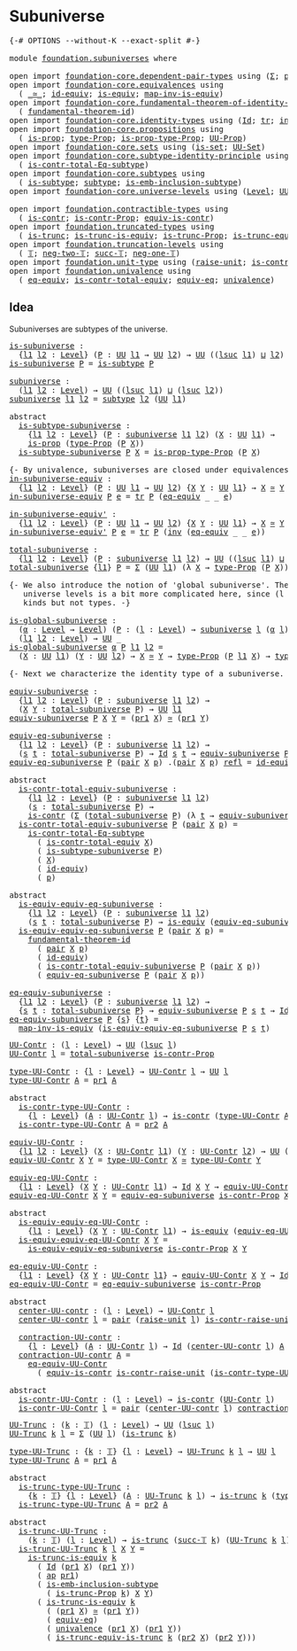 # Subuniverse

<pre class="Agda"><a id="24" class="Symbol">{-#</a> <a id="28" class="Keyword">OPTIONS</a> <a id="36" class="Pragma">--without-K</a> <a id="48" class="Pragma">--exact-split</a> <a id="62" class="Symbol">#-}</a>

<a id="67" class="Keyword">module</a> <a id="74" href="foundation.subuniverses.html" class="Module">foundation.subuniverses</a> <a id="98" class="Keyword">where</a>

<a id="105" class="Keyword">open</a> <a id="110" class="Keyword">import</a> <a id="117" href="foundation-core.dependent-pair-types.html" class="Module">foundation-core.dependent-pair-types</a> <a id="154" class="Keyword">using</a> <a id="160" class="Symbol">(</a><a id="161" href="foundation-core.dependent-pair-types.html#502" class="Record">Σ</a><a id="162" class="Symbol">;</a> <a id="164" href="foundation-core.dependent-pair-types.html#575" class="InductiveConstructor">pair</a><a id="168" class="Symbol">;</a> <a id="170" href="foundation-core.dependent-pair-types.html#592" class="Field">pr1</a><a id="173" class="Symbol">;</a> <a id="175" href="foundation-core.dependent-pair-types.html#604" class="Field">pr2</a><a id="178" class="Symbol">)</a>
<a id="180" class="Keyword">open</a> <a id="185" class="Keyword">import</a> <a id="192" href="foundation-core.equivalences.html" class="Module">foundation-core.equivalences</a> <a id="221" class="Keyword">using</a>
  <a id="229" class="Symbol">(</a> <a id="231" href="foundation-core.equivalences.html#1607" class="Function Operator">_≃_</a><a id="234" class="Symbol">;</a> <a id="236" href="foundation-core.equivalences.html#2480" class="Function">id-equiv</a><a id="244" class="Symbol">;</a> <a id="246" href="foundation-core.equivalences.html#1542" class="Function">is-equiv</a><a id="254" class="Symbol">;</a> <a id="256" href="foundation-core.equivalences.html#4173" class="Function">map-inv-is-equiv</a><a id="272" class="Symbol">)</a>
<a id="274" class="Keyword">open</a> <a id="279" class="Keyword">import</a> <a id="286" href="foundation-core.fundamental-theorem-of-identity-types.html" class="Module">foundation-core.fundamental-theorem-of-identity-types</a> <a id="340" class="Keyword">using</a>
  <a id="348" class="Symbol">(</a> <a id="350" href="foundation-core.fundamental-theorem-of-identity-types.html#1888" class="Function">fundamental-theorem-id</a><a id="372" class="Symbol">)</a>
<a id="374" class="Keyword">open</a> <a id="379" class="Keyword">import</a> <a id="386" href="foundation-core.identity-types.html" class="Module">foundation-core.identity-types</a> <a id="417" class="Keyword">using</a> <a id="423" class="Symbol">(</a><a id="424" href="foundation-core.identity-types.html#641" class="Datatype">Id</a><a id="426" class="Symbol">;</a> <a id="428" href="foundation-core.identity-types.html#4583" class="Function">tr</a><a id="430" class="Symbol">;</a> <a id="432" href="foundation-core.identity-types.html#1552" class="Function">inv</a><a id="435" class="Symbol">;</a> <a id="437" href="foundation-core.identity-types.html#694" class="InductiveConstructor">refl</a><a id="441" class="Symbol">;</a> <a id="443" href="foundation-core.identity-types.html#2853" class="Function">ap</a><a id="445" class="Symbol">)</a>
<a id="447" class="Keyword">open</a> <a id="452" class="Keyword">import</a> <a id="459" href="foundation-core.propositions.html" class="Module">foundation-core.propositions</a> <a id="488" class="Keyword">using</a>
  <a id="496" class="Symbol">(</a> <a id="498" href="foundation-core.propositions.html#1246" class="Function">is-prop</a><a id="505" class="Symbol">;</a> <a id="507" href="foundation-core.propositions.html#1424" class="Function">type-Prop</a><a id="516" class="Symbol">;</a> <a id="518" href="foundation-core.propositions.html#1491" class="Function">is-prop-type-Prop</a><a id="535" class="Symbol">;</a> <a id="537" href="foundation-core.propositions.html#1322" class="Function">UU-Prop</a><a id="544" class="Symbol">)</a>
<a id="546" class="Keyword">open</a> <a id="551" class="Keyword">import</a> <a id="558" href="foundation-core.sets.html" class="Module">foundation-core.sets</a> <a id="579" class="Keyword">using</a> <a id="585" class="Symbol">(</a><a id="586" href="foundation-core.sets.html#1099" class="Function">is-set</a><a id="592" class="Symbol">;</a> <a id="594" href="foundation-core.sets.html#1177" class="Function">UU-Set</a><a id="600" class="Symbol">)</a>
<a id="602" class="Keyword">open</a> <a id="607" class="Keyword">import</a> <a id="614" href="foundation-core.subtype-identity-principle.html" class="Module">foundation-core.subtype-identity-principle</a> <a id="657" class="Keyword">using</a>
  <a id="665" class="Symbol">(</a> <a id="667" href="foundation-core.subtype-identity-principle.html#1572" class="Function">is-contr-total-Eq-subtype</a><a id="692" class="Symbol">)</a>
<a id="694" class="Keyword">open</a> <a id="699" class="Keyword">import</a> <a id="706" href="foundation-core.subtypes.html" class="Module">foundation-core.subtypes</a> <a id="731" class="Keyword">using</a>
  <a id="739" class="Symbol">(</a> <a id="741" href="foundation-core.subtypes.html#1875" class="Function">is-subtype</a><a id="751" class="Symbol">;</a> <a id="753" href="foundation-core.subtypes.html#1998" class="Function">subtype</a><a id="760" class="Symbol">;</a> <a id="762" href="foundation-core.subtypes.html#3531" class="Function">is-emb-inclusion-subtype</a><a id="786" class="Symbol">)</a>
<a id="788" class="Keyword">open</a> <a id="793" class="Keyword">import</a> <a id="800" href="foundation-core.universe-levels.html" class="Module">foundation-core.universe-levels</a> <a id="832" class="Keyword">using</a> <a id="838" class="Symbol">(</a><a id="839" href="Agda.Primitive.html#597" class="Postulate">Level</a><a id="844" class="Symbol">;</a> <a id="846" href="foundation-core.universe-levels.html#222" class="Primitive">UU</a><a id="848" class="Symbol">;</a> <a id="850" href="Agda.Primitive.html#780" class="Primitive">lsuc</a><a id="854" class="Symbol">;</a> <a id="856" href="Agda.Primitive.html#810" class="Primitive Operator">_⊔_</a><a id="859" class="Symbol">)</a>

<a id="862" class="Keyword">open</a> <a id="867" class="Keyword">import</a> <a id="874" href="foundation.contractible-types.html" class="Module">foundation.contractible-types</a> <a id="904" class="Keyword">using</a>
  <a id="912" class="Symbol">(</a> <a id="914" href="foundation-core.contractible-types.html#925" class="Function">is-contr</a><a id="922" class="Symbol">;</a> <a id="924" href="foundation.contractible-types.html#2659" class="Function">is-contr-Prop</a><a id="937" class="Symbol">;</a> <a id="939" href="foundation-core.contractible-types.html#4237" class="Function">equiv-is-contr</a><a id="953" class="Symbol">)</a>
<a id="955" class="Keyword">open</a> <a id="960" class="Keyword">import</a> <a id="967" href="foundation.truncated-types.html" class="Module">foundation.truncated-types</a> <a id="994" class="Keyword">using</a>
  <a id="1002" class="Symbol">(</a> <a id="1004" href="foundation-core.truncated-types.html#1466" class="Function">is-trunc</a><a id="1012" class="Symbol">;</a> <a id="1014" href="foundation-core.truncated-types.html#3888" class="Function">is-trunc-is-equiv</a><a id="1031" class="Symbol">;</a> <a id="1033" href="foundation.truncated-types.html#4537" class="Function">is-trunc-Prop</a><a id="1046" class="Symbol">;</a> <a id="1048" href="foundation.truncated-types.html#4844" class="Function">is-trunc-equiv-is-trunc</a><a id="1071" class="Symbol">)</a>
<a id="1073" class="Keyword">open</a> <a id="1078" class="Keyword">import</a> <a id="1085" href="foundation.truncation-levels.html" class="Module">foundation.truncation-levels</a> <a id="1114" class="Keyword">using</a>
  <a id="1122" class="Symbol">(</a> <a id="1124" href="foundation-core.truncation-levels.html#382" class="Datatype">𝕋</a><a id="1125" class="Symbol">;</a> <a id="1127" href="foundation-core.truncation-levels.html#403" class="InductiveConstructor">neg-two-𝕋</a><a id="1136" class="Symbol">;</a> <a id="1138" href="foundation-core.truncation-levels.html#419" class="InductiveConstructor">succ-𝕋</a><a id="1144" class="Symbol">;</a> <a id="1146" href="foundation-core.truncation-levels.html#435" class="Function">neg-one-𝕋</a><a id="1155" class="Symbol">)</a>
<a id="1157" class="Keyword">open</a> <a id="1162" class="Keyword">import</a> <a id="1169" href="foundation.unit-type.html" class="Module">foundation.unit-type</a> <a id="1190" class="Keyword">using</a> <a id="1196" class="Symbol">(</a><a id="1197" href="foundation.unit-type.html#1237" class="Function">raise-unit</a><a id="1207" class="Symbol">;</a> <a id="1209" href="foundation.unit-type.html#2797" class="Function">is-contr-raise-unit</a><a id="1228" class="Symbol">)</a>
<a id="1230" class="Keyword">open</a> <a id="1235" class="Keyword">import</a> <a id="1242" href="foundation.univalence.html" class="Module">foundation.univalence</a> <a id="1264" class="Keyword">using</a>
  <a id="1272" class="Symbol">(</a> <a id="1274" href="foundation.univalence.html#1079" class="Function">eq-equiv</a><a id="1282" class="Symbol">;</a> <a id="1284" href="foundation.univalence.html#1331" class="Function">is-contr-total-equiv</a><a id="1304" class="Symbol">;</a> <a id="1306" href="foundation-core.univalence.html#832" class="Function">equiv-eq</a><a id="1314" class="Symbol">;</a> <a id="1316" href="foundation.univalence.html#996" class="Postulate">univalence</a><a id="1326" class="Symbol">)</a>
</pre>
## Idea

Subuniverses are subtypes of the universe.

<pre class="Agda"><a id="is-subuniverse"></a><a id="1394" href="foundation.subuniverses.html#1394" class="Function">is-subuniverse</a> <a id="1409" class="Symbol">:</a>
  <a id="1413" class="Symbol">{</a><a id="1414" href="foundation.subuniverses.html#1414" class="Bound">l1</a> <a id="1417" href="foundation.subuniverses.html#1417" class="Bound">l2</a> <a id="1420" class="Symbol">:</a> <a id="1422" href="Agda.Primitive.html#597" class="Postulate">Level</a><a id="1427" class="Symbol">}</a> <a id="1429" class="Symbol">(</a><a id="1430" href="foundation.subuniverses.html#1430" class="Bound">P</a> <a id="1432" class="Symbol">:</a> <a id="1434" href="foundation-core.universe-levels.html#222" class="Primitive">UU</a> <a id="1437" href="foundation.subuniverses.html#1414" class="Bound">l1</a> <a id="1440" class="Symbol">→</a> <a id="1442" href="foundation-core.universe-levels.html#222" class="Primitive">UU</a> <a id="1445" href="foundation.subuniverses.html#1417" class="Bound">l2</a><a id="1447" class="Symbol">)</a> <a id="1449" class="Symbol">→</a> <a id="1451" href="foundation-core.universe-levels.html#222" class="Primitive">UU</a> <a id="1454" class="Symbol">((</a><a id="1456" href="Agda.Primitive.html#780" class="Primitive">lsuc</a> <a id="1461" href="foundation.subuniverses.html#1414" class="Bound">l1</a><a id="1463" class="Symbol">)</a> <a id="1465" href="Agda.Primitive.html#810" class="Primitive Operator">⊔</a> <a id="1467" href="foundation.subuniverses.html#1417" class="Bound">l2</a><a id="1469" class="Symbol">)</a>
<a id="1471" href="foundation.subuniverses.html#1394" class="Function">is-subuniverse</a> <a id="1486" href="foundation.subuniverses.html#1486" class="Bound">P</a> <a id="1488" class="Symbol">=</a> <a id="1490" href="foundation-core.subtypes.html#1875" class="Function">is-subtype</a> <a id="1501" href="foundation.subuniverses.html#1486" class="Bound">P</a>

<a id="subuniverse"></a><a id="1504" href="foundation.subuniverses.html#1504" class="Function">subuniverse</a> <a id="1516" class="Symbol">:</a>
  <a id="1520" class="Symbol">(</a><a id="1521" href="foundation.subuniverses.html#1521" class="Bound">l1</a> <a id="1524" href="foundation.subuniverses.html#1524" class="Bound">l2</a> <a id="1527" class="Symbol">:</a> <a id="1529" href="Agda.Primitive.html#597" class="Postulate">Level</a><a id="1534" class="Symbol">)</a> <a id="1536" class="Symbol">→</a> <a id="1538" href="foundation-core.universe-levels.html#222" class="Primitive">UU</a> <a id="1541" class="Symbol">((</a><a id="1543" href="Agda.Primitive.html#780" class="Primitive">lsuc</a> <a id="1548" href="foundation.subuniverses.html#1521" class="Bound">l1</a><a id="1550" class="Symbol">)</a> <a id="1552" href="Agda.Primitive.html#810" class="Primitive Operator">⊔</a> <a id="1554" class="Symbol">(</a><a id="1555" href="Agda.Primitive.html#780" class="Primitive">lsuc</a> <a id="1560" href="foundation.subuniverses.html#1524" class="Bound">l2</a><a id="1562" class="Symbol">))</a>
<a id="1565" href="foundation.subuniverses.html#1504" class="Function">subuniverse</a> <a id="1577" href="foundation.subuniverses.html#1577" class="Bound">l1</a> <a id="1580" href="foundation.subuniverses.html#1580" class="Bound">l2</a> <a id="1583" class="Symbol">=</a> <a id="1585" href="foundation-core.subtypes.html#1998" class="Function">subtype</a> <a id="1593" href="foundation.subuniverses.html#1580" class="Bound">l2</a> <a id="1596" class="Symbol">(</a><a id="1597" href="foundation-core.universe-levels.html#222" class="Primitive">UU</a> <a id="1600" href="foundation.subuniverses.html#1577" class="Bound">l1</a><a id="1602" class="Symbol">)</a>

<a id="1605" class="Keyword">abstract</a>
  <a id="is-subtype-subuniverse"></a><a id="1616" href="foundation.subuniverses.html#1616" class="Function">is-subtype-subuniverse</a> <a id="1639" class="Symbol">:</a>
    <a id="1645" class="Symbol">{</a><a id="1646" href="foundation.subuniverses.html#1646" class="Bound">l1</a> <a id="1649" href="foundation.subuniverses.html#1649" class="Bound">l2</a> <a id="1652" class="Symbol">:</a> <a id="1654" href="Agda.Primitive.html#597" class="Postulate">Level</a><a id="1659" class="Symbol">}</a> <a id="1661" class="Symbol">(</a><a id="1662" href="foundation.subuniverses.html#1662" class="Bound">P</a> <a id="1664" class="Symbol">:</a> <a id="1666" href="foundation.subuniverses.html#1504" class="Function">subuniverse</a> <a id="1678" href="foundation.subuniverses.html#1646" class="Bound">l1</a> <a id="1681" href="foundation.subuniverses.html#1649" class="Bound">l2</a><a id="1683" class="Symbol">)</a> <a id="1685" class="Symbol">(</a><a id="1686" href="foundation.subuniverses.html#1686" class="Bound">X</a> <a id="1688" class="Symbol">:</a> <a id="1690" href="foundation-core.universe-levels.html#222" class="Primitive">UU</a> <a id="1693" href="foundation.subuniverses.html#1646" class="Bound">l1</a><a id="1695" class="Symbol">)</a> <a id="1697" class="Symbol">→</a>
    <a id="1703" href="foundation-core.propositions.html#1246" class="Function">is-prop</a> <a id="1711" class="Symbol">(</a><a id="1712" href="foundation-core.propositions.html#1424" class="Function">type-Prop</a> <a id="1722" class="Symbol">(</a><a id="1723" href="foundation.subuniverses.html#1662" class="Bound">P</a> <a id="1725" href="foundation.subuniverses.html#1686" class="Bound">X</a><a id="1726" class="Symbol">))</a>
  <a id="1731" href="foundation.subuniverses.html#1616" class="Function">is-subtype-subuniverse</a> <a id="1754" href="foundation.subuniverses.html#1754" class="Bound">P</a> <a id="1756" href="foundation.subuniverses.html#1756" class="Bound">X</a> <a id="1758" class="Symbol">=</a> <a id="1760" href="foundation-core.propositions.html#1491" class="Function">is-prop-type-Prop</a> <a id="1778" class="Symbol">(</a><a id="1779" href="foundation.subuniverses.html#1754" class="Bound">P</a> <a id="1781" href="foundation.subuniverses.html#1756" class="Bound">X</a><a id="1782" class="Symbol">)</a>

<a id="1785" class="Comment">{- By univalence, subuniverses are closed under equivalences. -}</a>
<a id="in-subuniverse-equiv"></a><a id="1850" href="foundation.subuniverses.html#1850" class="Function">in-subuniverse-equiv</a> <a id="1871" class="Symbol">:</a>
  <a id="1875" class="Symbol">{</a><a id="1876" href="foundation.subuniverses.html#1876" class="Bound">l1</a> <a id="1879" href="foundation.subuniverses.html#1879" class="Bound">l2</a> <a id="1882" class="Symbol">:</a> <a id="1884" href="Agda.Primitive.html#597" class="Postulate">Level</a><a id="1889" class="Symbol">}</a> <a id="1891" class="Symbol">(</a><a id="1892" href="foundation.subuniverses.html#1892" class="Bound">P</a> <a id="1894" class="Symbol">:</a> <a id="1896" href="foundation-core.universe-levels.html#222" class="Primitive">UU</a> <a id="1899" href="foundation.subuniverses.html#1876" class="Bound">l1</a> <a id="1902" class="Symbol">→</a> <a id="1904" href="foundation-core.universe-levels.html#222" class="Primitive">UU</a> <a id="1907" href="foundation.subuniverses.html#1879" class="Bound">l2</a><a id="1909" class="Symbol">)</a> <a id="1911" class="Symbol">{</a><a id="1912" href="foundation.subuniverses.html#1912" class="Bound">X</a> <a id="1914" href="foundation.subuniverses.html#1914" class="Bound">Y</a> <a id="1916" class="Symbol">:</a> <a id="1918" href="foundation-core.universe-levels.html#222" class="Primitive">UU</a> <a id="1921" href="foundation.subuniverses.html#1876" class="Bound">l1</a><a id="1923" class="Symbol">}</a> <a id="1925" class="Symbol">→</a> <a id="1927" href="foundation.subuniverses.html#1912" class="Bound">X</a> <a id="1929" href="foundation-core.equivalences.html#1607" class="Function Operator">≃</a> <a id="1931" href="foundation.subuniverses.html#1914" class="Bound">Y</a> <a id="1933" class="Symbol">→</a> <a id="1935" href="foundation.subuniverses.html#1892" class="Bound">P</a> <a id="1937" href="foundation.subuniverses.html#1912" class="Bound">X</a> <a id="1939" class="Symbol">→</a> <a id="1941" href="foundation.subuniverses.html#1892" class="Bound">P</a> <a id="1943" href="foundation.subuniverses.html#1914" class="Bound">Y</a>
<a id="1945" href="foundation.subuniverses.html#1850" class="Function">in-subuniverse-equiv</a> <a id="1966" href="foundation.subuniverses.html#1966" class="Bound">P</a> <a id="1968" href="foundation.subuniverses.html#1968" class="Bound">e</a> <a id="1970" class="Symbol">=</a> <a id="1972" href="foundation-core.identity-types.html#4583" class="Function">tr</a> <a id="1975" href="foundation.subuniverses.html#1966" class="Bound">P</a> <a id="1977" class="Symbol">(</a><a id="1978" href="foundation.univalence.html#1079" class="Function">eq-equiv</a> <a id="1987" class="Symbol">_</a> <a id="1989" class="Symbol">_</a> <a id="1991" href="foundation.subuniverses.html#1968" class="Bound">e</a><a id="1992" class="Symbol">)</a>

<a id="in-subuniverse-equiv&#39;"></a><a id="1995" href="foundation.subuniverses.html#1995" class="Function">in-subuniverse-equiv&#39;</a> <a id="2017" class="Symbol">:</a>
  <a id="2021" class="Symbol">{</a><a id="2022" href="foundation.subuniverses.html#2022" class="Bound">l1</a> <a id="2025" href="foundation.subuniverses.html#2025" class="Bound">l2</a> <a id="2028" class="Symbol">:</a> <a id="2030" href="Agda.Primitive.html#597" class="Postulate">Level</a><a id="2035" class="Symbol">}</a> <a id="2037" class="Symbol">(</a><a id="2038" href="foundation.subuniverses.html#2038" class="Bound">P</a> <a id="2040" class="Symbol">:</a> <a id="2042" href="foundation-core.universe-levels.html#222" class="Primitive">UU</a> <a id="2045" href="foundation.subuniverses.html#2022" class="Bound">l1</a> <a id="2048" class="Symbol">→</a> <a id="2050" href="foundation-core.universe-levels.html#222" class="Primitive">UU</a> <a id="2053" href="foundation.subuniverses.html#2025" class="Bound">l2</a><a id="2055" class="Symbol">)</a> <a id="2057" class="Symbol">{</a><a id="2058" href="foundation.subuniverses.html#2058" class="Bound">X</a> <a id="2060" href="foundation.subuniverses.html#2060" class="Bound">Y</a> <a id="2062" class="Symbol">:</a> <a id="2064" href="foundation-core.universe-levels.html#222" class="Primitive">UU</a> <a id="2067" href="foundation.subuniverses.html#2022" class="Bound">l1</a><a id="2069" class="Symbol">}</a> <a id="2071" class="Symbol">→</a> <a id="2073" href="foundation.subuniverses.html#2058" class="Bound">X</a> <a id="2075" href="foundation-core.equivalences.html#1607" class="Function Operator">≃</a> <a id="2077" href="foundation.subuniverses.html#2060" class="Bound">Y</a> <a id="2079" class="Symbol">→</a> <a id="2081" href="foundation.subuniverses.html#2038" class="Bound">P</a> <a id="2083" href="foundation.subuniverses.html#2060" class="Bound">Y</a> <a id="2085" class="Symbol">→</a> <a id="2087" href="foundation.subuniverses.html#2038" class="Bound">P</a> <a id="2089" href="foundation.subuniverses.html#2058" class="Bound">X</a>
<a id="2091" href="foundation.subuniverses.html#1995" class="Function">in-subuniverse-equiv&#39;</a> <a id="2113" href="foundation.subuniverses.html#2113" class="Bound">P</a> <a id="2115" href="foundation.subuniverses.html#2115" class="Bound">e</a> <a id="2117" class="Symbol">=</a> <a id="2119" href="foundation-core.identity-types.html#4583" class="Function">tr</a> <a id="2122" href="foundation.subuniverses.html#2113" class="Bound">P</a> <a id="2124" class="Symbol">(</a><a id="2125" href="foundation-core.identity-types.html#1552" class="Function">inv</a> <a id="2129" class="Symbol">(</a><a id="2130" href="foundation.univalence.html#1079" class="Function">eq-equiv</a> <a id="2139" class="Symbol">_</a> <a id="2141" class="Symbol">_</a> <a id="2143" href="foundation.subuniverses.html#2115" class="Bound">e</a><a id="2144" class="Symbol">))</a>

<a id="total-subuniverse"></a><a id="2148" href="foundation.subuniverses.html#2148" class="Function">total-subuniverse</a> <a id="2166" class="Symbol">:</a>
  <a id="2170" class="Symbol">{</a><a id="2171" href="foundation.subuniverses.html#2171" class="Bound">l1</a> <a id="2174" href="foundation.subuniverses.html#2174" class="Bound">l2</a> <a id="2177" class="Symbol">:</a> <a id="2179" href="Agda.Primitive.html#597" class="Postulate">Level</a><a id="2184" class="Symbol">}</a> <a id="2186" class="Symbol">(</a><a id="2187" href="foundation.subuniverses.html#2187" class="Bound">P</a> <a id="2189" class="Symbol">:</a> <a id="2191" href="foundation.subuniverses.html#1504" class="Function">subuniverse</a> <a id="2203" href="foundation.subuniverses.html#2171" class="Bound">l1</a> <a id="2206" href="foundation.subuniverses.html#2174" class="Bound">l2</a><a id="2208" class="Symbol">)</a> <a id="2210" class="Symbol">→</a> <a id="2212" href="foundation-core.universe-levels.html#222" class="Primitive">UU</a> <a id="2215" class="Symbol">((</a><a id="2217" href="Agda.Primitive.html#780" class="Primitive">lsuc</a> <a id="2222" href="foundation.subuniverses.html#2171" class="Bound">l1</a><a id="2224" class="Symbol">)</a> <a id="2226" href="Agda.Primitive.html#810" class="Primitive Operator">⊔</a> <a id="2228" href="foundation.subuniverses.html#2174" class="Bound">l2</a><a id="2230" class="Symbol">)</a>
<a id="2232" href="foundation.subuniverses.html#2148" class="Function">total-subuniverse</a> <a id="2250" class="Symbol">{</a><a id="2251" href="foundation.subuniverses.html#2251" class="Bound">l1</a><a id="2253" class="Symbol">}</a> <a id="2255" href="foundation.subuniverses.html#2255" class="Bound">P</a> <a id="2257" class="Symbol">=</a> <a id="2259" href="foundation-core.dependent-pair-types.html#502" class="Record">Σ</a> <a id="2261" class="Symbol">(</a><a id="2262" href="foundation-core.universe-levels.html#222" class="Primitive">UU</a> <a id="2265" href="foundation.subuniverses.html#2251" class="Bound">l1</a><a id="2267" class="Symbol">)</a> <a id="2269" class="Symbol">(λ</a> <a id="2272" href="foundation.subuniverses.html#2272" class="Bound">X</a> <a id="2274" class="Symbol">→</a> <a id="2276" href="foundation-core.propositions.html#1424" class="Function">type-Prop</a> <a id="2286" class="Symbol">(</a><a id="2287" href="foundation.subuniverses.html#2255" class="Bound">P</a> <a id="2289" href="foundation.subuniverses.html#2272" class="Bound">X</a><a id="2290" class="Symbol">))</a>

<a id="2294" class="Comment">{- We also introduce the notion of &#39;global subuniverse&#39;. The handling of 
   universe levels is a bit more complicated here, since (l : Level) → A l are 
   kinds but not types. -}</a>
   
<a id="is-global-subuniverse"></a><a id="2479" href="foundation.subuniverses.html#2479" class="Function">is-global-subuniverse</a> <a id="2501" class="Symbol">:</a>
  <a id="2505" class="Symbol">(</a><a id="2506" href="foundation.subuniverses.html#2506" class="Bound">α</a> <a id="2508" class="Symbol">:</a> <a id="2510" href="Agda.Primitive.html#597" class="Postulate">Level</a> <a id="2516" class="Symbol">→</a> <a id="2518" href="Agda.Primitive.html#597" class="Postulate">Level</a><a id="2523" class="Symbol">)</a> <a id="2525" class="Symbol">(</a><a id="2526" href="foundation.subuniverses.html#2526" class="Bound">P</a> <a id="2528" class="Symbol">:</a> <a id="2530" class="Symbol">(</a><a id="2531" href="foundation.subuniverses.html#2531" class="Bound">l</a> <a id="2533" class="Symbol">:</a> <a id="2535" href="Agda.Primitive.html#597" class="Postulate">Level</a><a id="2540" class="Symbol">)</a> <a id="2542" class="Symbol">→</a> <a id="2544" href="foundation.subuniverses.html#1504" class="Function">subuniverse</a> <a id="2556" href="foundation.subuniverses.html#2531" class="Bound">l</a> <a id="2558" class="Symbol">(</a><a id="2559" href="foundation.subuniverses.html#2506" class="Bound">α</a> <a id="2561" href="foundation.subuniverses.html#2531" class="Bound">l</a><a id="2562" class="Symbol">))</a> <a id="2565" class="Symbol">→</a>
  <a id="2569" class="Symbol">(</a><a id="2570" href="foundation.subuniverses.html#2570" class="Bound">l1</a> <a id="2573" href="foundation.subuniverses.html#2573" class="Bound">l2</a> <a id="2576" class="Symbol">:</a> <a id="2578" href="Agda.Primitive.html#597" class="Postulate">Level</a><a id="2583" class="Symbol">)</a> <a id="2585" class="Symbol">→</a> <a id="2587" href="foundation-core.universe-levels.html#222" class="Primitive">UU</a> <a id="2590" class="Symbol">_</a>
<a id="2592" href="foundation.subuniverses.html#2479" class="Function">is-global-subuniverse</a> <a id="2614" href="foundation.subuniverses.html#2614" class="Bound">α</a> <a id="2616" href="foundation.subuniverses.html#2616" class="Bound">P</a> <a id="2618" href="foundation.subuniverses.html#2618" class="Bound">l1</a> <a id="2621" href="foundation.subuniverses.html#2621" class="Bound">l2</a> <a id="2624" class="Symbol">=</a>
  <a id="2628" class="Symbol">(</a><a id="2629" href="foundation.subuniverses.html#2629" class="Bound">X</a> <a id="2631" class="Symbol">:</a> <a id="2633" href="foundation-core.universe-levels.html#222" class="Primitive">UU</a> <a id="2636" href="foundation.subuniverses.html#2618" class="Bound">l1</a><a id="2638" class="Symbol">)</a> <a id="2640" class="Symbol">(</a><a id="2641" href="foundation.subuniverses.html#2641" class="Bound">Y</a> <a id="2643" class="Symbol">:</a> <a id="2645" href="foundation-core.universe-levels.html#222" class="Primitive">UU</a> <a id="2648" href="foundation.subuniverses.html#2621" class="Bound">l2</a><a id="2650" class="Symbol">)</a> <a id="2652" class="Symbol">→</a> <a id="2654" href="foundation.subuniverses.html#2629" class="Bound">X</a> <a id="2656" href="foundation-core.equivalences.html#1607" class="Function Operator">≃</a> <a id="2658" href="foundation.subuniverses.html#2641" class="Bound">Y</a> <a id="2660" class="Symbol">→</a> <a id="2662" href="foundation-core.propositions.html#1424" class="Function">type-Prop</a> <a id="2672" class="Symbol">(</a><a id="2673" href="foundation.subuniverses.html#2616" class="Bound">P</a> <a id="2675" href="foundation.subuniverses.html#2618" class="Bound">l1</a> <a id="2678" href="foundation.subuniverses.html#2629" class="Bound">X</a><a id="2679" class="Symbol">)</a> <a id="2681" class="Symbol">→</a> <a id="2683" href="foundation-core.propositions.html#1424" class="Function">type-Prop</a> <a id="2693" class="Symbol">(</a><a id="2694" href="foundation.subuniverses.html#2616" class="Bound">P</a> <a id="2696" href="foundation.subuniverses.html#2621" class="Bound">l2</a> <a id="2699" href="foundation.subuniverses.html#2641" class="Bound">Y</a><a id="2700" class="Symbol">)</a>

<a id="2703" class="Comment">{- Next we characterize the identity type of a subuniverse. -}</a>

<a id="equiv-subuniverse"></a><a id="2767" href="foundation.subuniverses.html#2767" class="Function">equiv-subuniverse</a> <a id="2785" class="Symbol">:</a>
  <a id="2789" class="Symbol">{</a><a id="2790" href="foundation.subuniverses.html#2790" class="Bound">l1</a> <a id="2793" href="foundation.subuniverses.html#2793" class="Bound">l2</a> <a id="2796" class="Symbol">:</a> <a id="2798" href="Agda.Primitive.html#597" class="Postulate">Level</a><a id="2803" class="Symbol">}</a> <a id="2805" class="Symbol">(</a><a id="2806" href="foundation.subuniverses.html#2806" class="Bound">P</a> <a id="2808" class="Symbol">:</a> <a id="2810" href="foundation.subuniverses.html#1504" class="Function">subuniverse</a> <a id="2822" href="foundation.subuniverses.html#2790" class="Bound">l1</a> <a id="2825" href="foundation.subuniverses.html#2793" class="Bound">l2</a><a id="2827" class="Symbol">)</a> <a id="2829" class="Symbol">→</a>
  <a id="2833" class="Symbol">(</a><a id="2834" href="foundation.subuniverses.html#2834" class="Bound">X</a> <a id="2836" href="foundation.subuniverses.html#2836" class="Bound">Y</a> <a id="2838" class="Symbol">:</a> <a id="2840" href="foundation.subuniverses.html#2148" class="Function">total-subuniverse</a> <a id="2858" href="foundation.subuniverses.html#2806" class="Bound">P</a><a id="2859" class="Symbol">)</a> <a id="2861" class="Symbol">→</a> <a id="2863" href="foundation-core.universe-levels.html#222" class="Primitive">UU</a> <a id="2866" href="foundation.subuniverses.html#2790" class="Bound">l1</a>
<a id="2869" href="foundation.subuniverses.html#2767" class="Function">equiv-subuniverse</a> <a id="2887" href="foundation.subuniverses.html#2887" class="Bound">P</a> <a id="2889" href="foundation.subuniverses.html#2889" class="Bound">X</a> <a id="2891" href="foundation.subuniverses.html#2891" class="Bound">Y</a> <a id="2893" class="Symbol">=</a> <a id="2895" class="Symbol">(</a><a id="2896" href="foundation-core.dependent-pair-types.html#592" class="Field">pr1</a> <a id="2900" href="foundation.subuniverses.html#2889" class="Bound">X</a><a id="2901" class="Symbol">)</a> <a id="2903" href="foundation-core.equivalences.html#1607" class="Function Operator">≃</a> <a id="2905" class="Symbol">(</a><a id="2906" href="foundation-core.dependent-pair-types.html#592" class="Field">pr1</a> <a id="2910" href="foundation.subuniverses.html#2891" class="Bound">Y</a><a id="2911" class="Symbol">)</a>

<a id="equiv-eq-subuniverse"></a><a id="2914" href="foundation.subuniverses.html#2914" class="Function">equiv-eq-subuniverse</a> <a id="2935" class="Symbol">:</a>
  <a id="2939" class="Symbol">{</a><a id="2940" href="foundation.subuniverses.html#2940" class="Bound">l1</a> <a id="2943" href="foundation.subuniverses.html#2943" class="Bound">l2</a> <a id="2946" class="Symbol">:</a> <a id="2948" href="Agda.Primitive.html#597" class="Postulate">Level</a><a id="2953" class="Symbol">}</a> <a id="2955" class="Symbol">(</a><a id="2956" href="foundation.subuniverses.html#2956" class="Bound">P</a> <a id="2958" class="Symbol">:</a> <a id="2960" href="foundation.subuniverses.html#1504" class="Function">subuniverse</a> <a id="2972" href="foundation.subuniverses.html#2940" class="Bound">l1</a> <a id="2975" href="foundation.subuniverses.html#2943" class="Bound">l2</a><a id="2977" class="Symbol">)</a> <a id="2979" class="Symbol">→</a>
  <a id="2983" class="Symbol">(</a><a id="2984" href="foundation.subuniverses.html#2984" class="Bound">s</a> <a id="2986" href="foundation.subuniverses.html#2986" class="Bound">t</a> <a id="2988" class="Symbol">:</a> <a id="2990" href="foundation.subuniverses.html#2148" class="Function">total-subuniverse</a> <a id="3008" href="foundation.subuniverses.html#2956" class="Bound">P</a><a id="3009" class="Symbol">)</a> <a id="3011" class="Symbol">→</a> <a id="3013" href="foundation-core.identity-types.html#641" class="Datatype">Id</a> <a id="3016" href="foundation.subuniverses.html#2984" class="Bound">s</a> <a id="3018" href="foundation.subuniverses.html#2986" class="Bound">t</a> <a id="3020" class="Symbol">→</a> <a id="3022" href="foundation.subuniverses.html#2767" class="Function">equiv-subuniverse</a> <a id="3040" href="foundation.subuniverses.html#2956" class="Bound">P</a> <a id="3042" href="foundation.subuniverses.html#2984" class="Bound">s</a> <a id="3044" href="foundation.subuniverses.html#2986" class="Bound">t</a>
<a id="3046" href="foundation.subuniverses.html#2914" class="Function">equiv-eq-subuniverse</a> <a id="3067" href="foundation.subuniverses.html#3067" class="Bound">P</a> <a id="3069" class="Symbol">(</a><a id="3070" href="foundation-core.dependent-pair-types.html#575" class="InductiveConstructor">pair</a> <a id="3075" href="foundation.subuniverses.html#3075" class="Bound">X</a> <a id="3077" href="foundation.subuniverses.html#3077" class="Bound">p</a><a id="3078" class="Symbol">)</a> <a id="3080" class="DottedPattern Symbol">.(</a><a id="3082" href="foundation-core.dependent-pair-types.html#575" class="DottedPattern InductiveConstructor">pair</a> <a id="3087" href="foundation.subuniverses.html#3075" class="DottedPattern Bound">X</a> <a id="3089" href="foundation.subuniverses.html#3077" class="DottedPattern Bound">p</a><a id="3090" class="DottedPattern Symbol">)</a> <a id="3092" href="foundation-core.identity-types.html#694" class="InductiveConstructor">refl</a> <a id="3097" class="Symbol">=</a> <a id="3099" href="foundation-core.equivalences.html#2480" class="Function">id-equiv</a>

<a id="3109" class="Keyword">abstract</a>
  <a id="is-contr-total-equiv-subuniverse"></a><a id="3120" href="foundation.subuniverses.html#3120" class="Function">is-contr-total-equiv-subuniverse</a> <a id="3153" class="Symbol">:</a>
    <a id="3159" class="Symbol">{</a><a id="3160" href="foundation.subuniverses.html#3160" class="Bound">l1</a> <a id="3163" href="foundation.subuniverses.html#3163" class="Bound">l2</a> <a id="3166" class="Symbol">:</a> <a id="3168" href="Agda.Primitive.html#597" class="Postulate">Level</a><a id="3173" class="Symbol">}</a> <a id="3175" class="Symbol">(</a><a id="3176" href="foundation.subuniverses.html#3176" class="Bound">P</a> <a id="3178" class="Symbol">:</a> <a id="3180" href="foundation.subuniverses.html#1504" class="Function">subuniverse</a> <a id="3192" href="foundation.subuniverses.html#3160" class="Bound">l1</a> <a id="3195" href="foundation.subuniverses.html#3163" class="Bound">l2</a><a id="3197" class="Symbol">)</a>
    <a id="3203" class="Symbol">(</a><a id="3204" href="foundation.subuniverses.html#3204" class="Bound">s</a> <a id="3206" class="Symbol">:</a> <a id="3208" href="foundation.subuniverses.html#2148" class="Function">total-subuniverse</a> <a id="3226" href="foundation.subuniverses.html#3176" class="Bound">P</a><a id="3227" class="Symbol">)</a> <a id="3229" class="Symbol">→</a>
    <a id="3235" href="foundation-core.contractible-types.html#925" class="Function">is-contr</a> <a id="3244" class="Symbol">(</a><a id="3245" href="foundation-core.dependent-pair-types.html#502" class="Record">Σ</a> <a id="3247" class="Symbol">(</a><a id="3248" href="foundation.subuniverses.html#2148" class="Function">total-subuniverse</a> <a id="3266" href="foundation.subuniverses.html#3176" class="Bound">P</a><a id="3267" class="Symbol">)</a> <a id="3269" class="Symbol">(λ</a> <a id="3272" href="foundation.subuniverses.html#3272" class="Bound">t</a> <a id="3274" class="Symbol">→</a> <a id="3276" href="foundation.subuniverses.html#2767" class="Function">equiv-subuniverse</a> <a id="3294" href="foundation.subuniverses.html#3176" class="Bound">P</a> <a id="3296" href="foundation.subuniverses.html#3204" class="Bound">s</a> <a id="3298" href="foundation.subuniverses.html#3272" class="Bound">t</a><a id="3299" class="Symbol">))</a>
  <a id="3304" href="foundation.subuniverses.html#3120" class="Function">is-contr-total-equiv-subuniverse</a> <a id="3337" href="foundation.subuniverses.html#3337" class="Bound">P</a> <a id="3339" class="Symbol">(</a><a id="3340" href="foundation-core.dependent-pair-types.html#575" class="InductiveConstructor">pair</a> <a id="3345" href="foundation.subuniverses.html#3345" class="Bound">X</a> <a id="3347" href="foundation.subuniverses.html#3347" class="Bound">p</a><a id="3348" class="Symbol">)</a> <a id="3350" class="Symbol">=</a>
    <a id="3356" href="foundation-core.subtype-identity-principle.html#1572" class="Function">is-contr-total-Eq-subtype</a>
      <a id="3388" class="Symbol">(</a> <a id="3390" href="foundation.univalence.html#1331" class="Function">is-contr-total-equiv</a> <a id="3411" href="foundation.subuniverses.html#3345" class="Bound">X</a><a id="3412" class="Symbol">)</a>
      <a id="3420" class="Symbol">(</a> <a id="3422" href="foundation.subuniverses.html#1616" class="Function">is-subtype-subuniverse</a> <a id="3445" href="foundation.subuniverses.html#3337" class="Bound">P</a><a id="3446" class="Symbol">)</a>
      <a id="3454" class="Symbol">(</a> <a id="3456" href="foundation.subuniverses.html#3345" class="Bound">X</a><a id="3457" class="Symbol">)</a>
      <a id="3465" class="Symbol">(</a> <a id="3467" href="foundation-core.equivalences.html#2480" class="Function">id-equiv</a><a id="3475" class="Symbol">)</a>
      <a id="3483" class="Symbol">(</a> <a id="3485" href="foundation.subuniverses.html#3347" class="Bound">p</a><a id="3486" class="Symbol">)</a>

<a id="3489" class="Keyword">abstract</a>
  <a id="is-equiv-equiv-eq-subuniverse"></a><a id="3500" href="foundation.subuniverses.html#3500" class="Function">is-equiv-equiv-eq-subuniverse</a> <a id="3530" class="Symbol">:</a>
    <a id="3536" class="Symbol">{</a><a id="3537" href="foundation.subuniverses.html#3537" class="Bound">l1</a> <a id="3540" href="foundation.subuniverses.html#3540" class="Bound">l2</a> <a id="3543" class="Symbol">:</a> <a id="3545" href="Agda.Primitive.html#597" class="Postulate">Level</a><a id="3550" class="Symbol">}</a> <a id="3552" class="Symbol">(</a><a id="3553" href="foundation.subuniverses.html#3553" class="Bound">P</a> <a id="3555" class="Symbol">:</a> <a id="3557" href="foundation.subuniverses.html#1504" class="Function">subuniverse</a> <a id="3569" href="foundation.subuniverses.html#3537" class="Bound">l1</a> <a id="3572" href="foundation.subuniverses.html#3540" class="Bound">l2</a><a id="3574" class="Symbol">)</a>
    <a id="3580" class="Symbol">(</a><a id="3581" href="foundation.subuniverses.html#3581" class="Bound">s</a> <a id="3583" href="foundation.subuniverses.html#3583" class="Bound">t</a> <a id="3585" class="Symbol">:</a> <a id="3587" href="foundation.subuniverses.html#2148" class="Function">total-subuniverse</a> <a id="3605" href="foundation.subuniverses.html#3553" class="Bound">P</a><a id="3606" class="Symbol">)</a> <a id="3608" class="Symbol">→</a> <a id="3610" href="foundation-core.equivalences.html#1542" class="Function">is-equiv</a> <a id="3619" class="Symbol">(</a><a id="3620" href="foundation.subuniverses.html#2914" class="Function">equiv-eq-subuniverse</a> <a id="3641" href="foundation.subuniverses.html#3553" class="Bound">P</a> <a id="3643" href="foundation.subuniverses.html#3581" class="Bound">s</a> <a id="3645" href="foundation.subuniverses.html#3583" class="Bound">t</a><a id="3646" class="Symbol">)</a>
  <a id="3650" href="foundation.subuniverses.html#3500" class="Function">is-equiv-equiv-eq-subuniverse</a> <a id="3680" href="foundation.subuniverses.html#3680" class="Bound">P</a> <a id="3682" class="Symbol">(</a><a id="3683" href="foundation-core.dependent-pair-types.html#575" class="InductiveConstructor">pair</a> <a id="3688" href="foundation.subuniverses.html#3688" class="Bound">X</a> <a id="3690" href="foundation.subuniverses.html#3690" class="Bound">p</a><a id="3691" class="Symbol">)</a> <a id="3693" class="Symbol">=</a>
    <a id="3699" href="foundation-core.fundamental-theorem-of-identity-types.html#1888" class="Function">fundamental-theorem-id</a>
      <a id="3728" class="Symbol">(</a> <a id="3730" href="foundation-core.dependent-pair-types.html#575" class="InductiveConstructor">pair</a> <a id="3735" href="foundation.subuniverses.html#3688" class="Bound">X</a> <a id="3737" href="foundation.subuniverses.html#3690" class="Bound">p</a><a id="3738" class="Symbol">)</a>
      <a id="3746" class="Symbol">(</a> <a id="3748" href="foundation-core.equivalences.html#2480" class="Function">id-equiv</a><a id="3756" class="Symbol">)</a>
      <a id="3764" class="Symbol">(</a> <a id="3766" href="foundation.subuniverses.html#3120" class="Function">is-contr-total-equiv-subuniverse</a> <a id="3799" href="foundation.subuniverses.html#3680" class="Bound">P</a> <a id="3801" class="Symbol">(</a><a id="3802" href="foundation-core.dependent-pair-types.html#575" class="InductiveConstructor">pair</a> <a id="3807" href="foundation.subuniverses.html#3688" class="Bound">X</a> <a id="3809" href="foundation.subuniverses.html#3690" class="Bound">p</a><a id="3810" class="Symbol">))</a>
      <a id="3819" class="Symbol">(</a> <a id="3821" href="foundation.subuniverses.html#2914" class="Function">equiv-eq-subuniverse</a> <a id="3842" href="foundation.subuniverses.html#3680" class="Bound">P</a> <a id="3844" class="Symbol">(</a><a id="3845" href="foundation-core.dependent-pair-types.html#575" class="InductiveConstructor">pair</a> <a id="3850" href="foundation.subuniverses.html#3688" class="Bound">X</a> <a id="3852" href="foundation.subuniverses.html#3690" class="Bound">p</a><a id="3853" class="Symbol">))</a>

<a id="eq-equiv-subuniverse"></a><a id="3857" href="foundation.subuniverses.html#3857" class="Function">eq-equiv-subuniverse</a> <a id="3878" class="Symbol">:</a>
  <a id="3882" class="Symbol">{</a><a id="3883" href="foundation.subuniverses.html#3883" class="Bound">l1</a> <a id="3886" href="foundation.subuniverses.html#3886" class="Bound">l2</a> <a id="3889" class="Symbol">:</a> <a id="3891" href="Agda.Primitive.html#597" class="Postulate">Level</a><a id="3896" class="Symbol">}</a> <a id="3898" class="Symbol">(</a><a id="3899" href="foundation.subuniverses.html#3899" class="Bound">P</a> <a id="3901" class="Symbol">:</a> <a id="3903" href="foundation.subuniverses.html#1504" class="Function">subuniverse</a> <a id="3915" href="foundation.subuniverses.html#3883" class="Bound">l1</a> <a id="3918" href="foundation.subuniverses.html#3886" class="Bound">l2</a><a id="3920" class="Symbol">)</a> <a id="3922" class="Symbol">→</a>
  <a id="3926" class="Symbol">{</a><a id="3927" href="foundation.subuniverses.html#3927" class="Bound">s</a> <a id="3929" href="foundation.subuniverses.html#3929" class="Bound">t</a> <a id="3931" class="Symbol">:</a> <a id="3933" href="foundation.subuniverses.html#2148" class="Function">total-subuniverse</a> <a id="3951" href="foundation.subuniverses.html#3899" class="Bound">P</a><a id="3952" class="Symbol">}</a> <a id="3954" class="Symbol">→</a> <a id="3956" href="foundation.subuniverses.html#2767" class="Function">equiv-subuniverse</a> <a id="3974" href="foundation.subuniverses.html#3899" class="Bound">P</a> <a id="3976" href="foundation.subuniverses.html#3927" class="Bound">s</a> <a id="3978" href="foundation.subuniverses.html#3929" class="Bound">t</a> <a id="3980" class="Symbol">→</a> <a id="3982" href="foundation-core.identity-types.html#641" class="Datatype">Id</a> <a id="3985" href="foundation.subuniverses.html#3927" class="Bound">s</a> <a id="3987" href="foundation.subuniverses.html#3929" class="Bound">t</a>
<a id="3989" href="foundation.subuniverses.html#3857" class="Function">eq-equiv-subuniverse</a> <a id="4010" href="foundation.subuniverses.html#4010" class="Bound">P</a> <a id="4012" class="Symbol">{</a><a id="4013" href="foundation.subuniverses.html#4013" class="Bound">s</a><a id="4014" class="Symbol">}</a> <a id="4016" class="Symbol">{</a><a id="4017" href="foundation.subuniverses.html#4017" class="Bound">t</a><a id="4018" class="Symbol">}</a> <a id="4020" class="Symbol">=</a>
  <a id="4024" href="foundation-core.equivalences.html#4173" class="Function">map-inv-is-equiv</a> <a id="4041" class="Symbol">(</a><a id="4042" href="foundation.subuniverses.html#3500" class="Function">is-equiv-equiv-eq-subuniverse</a> <a id="4072" href="foundation.subuniverses.html#4010" class="Bound">P</a> <a id="4074" href="foundation.subuniverses.html#4013" class="Bound">s</a> <a id="4076" href="foundation.subuniverses.html#4017" class="Bound">t</a><a id="4077" class="Symbol">)</a>
</pre>
<pre class="Agda"><a id="UU-Contr"></a><a id="4092" href="foundation.subuniverses.html#4092" class="Function">UU-Contr</a> <a id="4101" class="Symbol">:</a> <a id="4103" class="Symbol">(</a><a id="4104" href="foundation.subuniverses.html#4104" class="Bound">l</a> <a id="4106" class="Symbol">:</a> <a id="4108" href="Agda.Primitive.html#597" class="Postulate">Level</a><a id="4113" class="Symbol">)</a> <a id="4115" class="Symbol">→</a> <a id="4117" href="foundation-core.universe-levels.html#222" class="Primitive">UU</a> <a id="4120" class="Symbol">(</a><a id="4121" href="Agda.Primitive.html#780" class="Primitive">lsuc</a> <a id="4126" href="foundation.subuniverses.html#4104" class="Bound">l</a><a id="4127" class="Symbol">)</a>
<a id="4129" href="foundation.subuniverses.html#4092" class="Function">UU-Contr</a> <a id="4138" href="foundation.subuniverses.html#4138" class="Bound">l</a> <a id="4140" class="Symbol">=</a> <a id="4142" href="foundation.subuniverses.html#2148" class="Function">total-subuniverse</a> <a id="4160" href="foundation.contractible-types.html#2659" class="Function">is-contr-Prop</a>

<a id="type-UU-Contr"></a><a id="4175" href="foundation.subuniverses.html#4175" class="Function">type-UU-Contr</a> <a id="4189" class="Symbol">:</a> <a id="4191" class="Symbol">{</a><a id="4192" href="foundation.subuniverses.html#4192" class="Bound">l</a> <a id="4194" class="Symbol">:</a> <a id="4196" href="Agda.Primitive.html#597" class="Postulate">Level</a><a id="4201" class="Symbol">}</a> <a id="4203" class="Symbol">→</a> <a id="4205" href="foundation.subuniverses.html#4092" class="Function">UU-Contr</a> <a id="4214" href="foundation.subuniverses.html#4192" class="Bound">l</a> <a id="4216" class="Symbol">→</a> <a id="4218" href="foundation-core.universe-levels.html#222" class="Primitive">UU</a> <a id="4221" href="foundation.subuniverses.html#4192" class="Bound">l</a>
<a id="4223" href="foundation.subuniverses.html#4175" class="Function">type-UU-Contr</a> <a id="4237" href="foundation.subuniverses.html#4237" class="Bound">A</a> <a id="4239" class="Symbol">=</a> <a id="4241" href="foundation-core.dependent-pair-types.html#592" class="Field">pr1</a> <a id="4245" href="foundation.subuniverses.html#4237" class="Bound">A</a>

<a id="4248" class="Keyword">abstract</a>
  <a id="is-contr-type-UU-Contr"></a><a id="4259" href="foundation.subuniverses.html#4259" class="Function">is-contr-type-UU-Contr</a> <a id="4282" class="Symbol">:</a>
    <a id="4288" class="Symbol">{</a><a id="4289" href="foundation.subuniverses.html#4289" class="Bound">l</a> <a id="4291" class="Symbol">:</a> <a id="4293" href="Agda.Primitive.html#597" class="Postulate">Level</a><a id="4298" class="Symbol">}</a> <a id="4300" class="Symbol">(</a><a id="4301" href="foundation.subuniverses.html#4301" class="Bound">A</a> <a id="4303" class="Symbol">:</a> <a id="4305" href="foundation.subuniverses.html#4092" class="Function">UU-Contr</a> <a id="4314" href="foundation.subuniverses.html#4289" class="Bound">l</a><a id="4315" class="Symbol">)</a> <a id="4317" class="Symbol">→</a> <a id="4319" href="foundation-core.contractible-types.html#925" class="Function">is-contr</a> <a id="4328" class="Symbol">(</a><a id="4329" href="foundation.subuniverses.html#4175" class="Function">type-UU-Contr</a> <a id="4343" href="foundation.subuniverses.html#4301" class="Bound">A</a><a id="4344" class="Symbol">)</a>
  <a id="4348" href="foundation.subuniverses.html#4259" class="Function">is-contr-type-UU-Contr</a> <a id="4371" href="foundation.subuniverses.html#4371" class="Bound">A</a> <a id="4373" class="Symbol">=</a> <a id="4375" href="foundation-core.dependent-pair-types.html#604" class="Field">pr2</a> <a id="4379" href="foundation.subuniverses.html#4371" class="Bound">A</a>

<a id="equiv-UU-Contr"></a><a id="4382" href="foundation.subuniverses.html#4382" class="Function">equiv-UU-Contr</a> <a id="4397" class="Symbol">:</a>
  <a id="4401" class="Symbol">{</a><a id="4402" href="foundation.subuniverses.html#4402" class="Bound">l1</a> <a id="4405" href="foundation.subuniverses.html#4405" class="Bound">l2</a> <a id="4408" class="Symbol">:</a> <a id="4410" href="Agda.Primitive.html#597" class="Postulate">Level</a><a id="4415" class="Symbol">}</a> <a id="4417" class="Symbol">(</a><a id="4418" href="foundation.subuniverses.html#4418" class="Bound">X</a> <a id="4420" class="Symbol">:</a> <a id="4422" href="foundation.subuniverses.html#4092" class="Function">UU-Contr</a> <a id="4431" href="foundation.subuniverses.html#4402" class="Bound">l1</a><a id="4433" class="Symbol">)</a> <a id="4435" class="Symbol">(</a><a id="4436" href="foundation.subuniverses.html#4436" class="Bound">Y</a> <a id="4438" class="Symbol">:</a> <a id="4440" href="foundation.subuniverses.html#4092" class="Function">UU-Contr</a> <a id="4449" href="foundation.subuniverses.html#4405" class="Bound">l2</a><a id="4451" class="Symbol">)</a> <a id="4453" class="Symbol">→</a> <a id="4455" href="foundation-core.universe-levels.html#222" class="Primitive">UU</a> <a id="4458" class="Symbol">(</a><a id="4459" href="foundation.subuniverses.html#4402" class="Bound">l1</a> <a id="4462" href="Agda.Primitive.html#810" class="Primitive Operator">⊔</a> <a id="4464" href="foundation.subuniverses.html#4405" class="Bound">l2</a><a id="4466" class="Symbol">)</a>
<a id="4468" href="foundation.subuniverses.html#4382" class="Function">equiv-UU-Contr</a> <a id="4483" href="foundation.subuniverses.html#4483" class="Bound">X</a> <a id="4485" href="foundation.subuniverses.html#4485" class="Bound">Y</a> <a id="4487" class="Symbol">=</a> <a id="4489" href="foundation.subuniverses.html#4175" class="Function">type-UU-Contr</a> <a id="4503" href="foundation.subuniverses.html#4483" class="Bound">X</a> <a id="4505" href="foundation-core.equivalences.html#1607" class="Function Operator">≃</a> <a id="4507" href="foundation.subuniverses.html#4175" class="Function">type-UU-Contr</a> <a id="4521" href="foundation.subuniverses.html#4485" class="Bound">Y</a>

<a id="equiv-eq-UU-Contr"></a><a id="4524" href="foundation.subuniverses.html#4524" class="Function">equiv-eq-UU-Contr</a> <a id="4542" class="Symbol">:</a>
  <a id="4546" class="Symbol">{</a><a id="4547" href="foundation.subuniverses.html#4547" class="Bound">l1</a> <a id="4550" class="Symbol">:</a> <a id="4552" href="Agda.Primitive.html#597" class="Postulate">Level</a><a id="4557" class="Symbol">}</a> <a id="4559" class="Symbol">(</a><a id="4560" href="foundation.subuniverses.html#4560" class="Bound">X</a> <a id="4562" href="foundation.subuniverses.html#4562" class="Bound">Y</a> <a id="4564" class="Symbol">:</a> <a id="4566" href="foundation.subuniverses.html#4092" class="Function">UU-Contr</a> <a id="4575" href="foundation.subuniverses.html#4547" class="Bound">l1</a><a id="4577" class="Symbol">)</a> <a id="4579" class="Symbol">→</a> <a id="4581" href="foundation-core.identity-types.html#641" class="Datatype">Id</a> <a id="4584" href="foundation.subuniverses.html#4560" class="Bound">X</a> <a id="4586" href="foundation.subuniverses.html#4562" class="Bound">Y</a> <a id="4588" class="Symbol">→</a> <a id="4590" href="foundation.subuniverses.html#4382" class="Function">equiv-UU-Contr</a> <a id="4605" href="foundation.subuniverses.html#4560" class="Bound">X</a> <a id="4607" href="foundation.subuniverses.html#4562" class="Bound">Y</a>
<a id="4609" href="foundation.subuniverses.html#4524" class="Function">equiv-eq-UU-Contr</a> <a id="4627" href="foundation.subuniverses.html#4627" class="Bound">X</a> <a id="4629" href="foundation.subuniverses.html#4629" class="Bound">Y</a> <a id="4631" class="Symbol">=</a> <a id="4633" href="foundation.subuniverses.html#2914" class="Function">equiv-eq-subuniverse</a> <a id="4654" href="foundation.contractible-types.html#2659" class="Function">is-contr-Prop</a> <a id="4668" href="foundation.subuniverses.html#4627" class="Bound">X</a> <a id="4670" href="foundation.subuniverses.html#4629" class="Bound">Y</a>

<a id="4673" class="Keyword">abstract</a>
  <a id="is-equiv-equiv-eq-UU-Contr"></a><a id="4684" href="foundation.subuniverses.html#4684" class="Function">is-equiv-equiv-eq-UU-Contr</a> <a id="4711" class="Symbol">:</a>
    <a id="4717" class="Symbol">{</a><a id="4718" href="foundation.subuniverses.html#4718" class="Bound">l1</a> <a id="4721" class="Symbol">:</a> <a id="4723" href="Agda.Primitive.html#597" class="Postulate">Level</a><a id="4728" class="Symbol">}</a> <a id="4730" class="Symbol">(</a><a id="4731" href="foundation.subuniverses.html#4731" class="Bound">X</a> <a id="4733" href="foundation.subuniverses.html#4733" class="Bound">Y</a> <a id="4735" class="Symbol">:</a> <a id="4737" href="foundation.subuniverses.html#4092" class="Function">UU-Contr</a> <a id="4746" href="foundation.subuniverses.html#4718" class="Bound">l1</a><a id="4748" class="Symbol">)</a> <a id="4750" class="Symbol">→</a> <a id="4752" href="foundation-core.equivalences.html#1542" class="Function">is-equiv</a> <a id="4761" class="Symbol">(</a><a id="4762" href="foundation.subuniverses.html#4524" class="Function">equiv-eq-UU-Contr</a> <a id="4780" href="foundation.subuniverses.html#4731" class="Bound">X</a> <a id="4782" href="foundation.subuniverses.html#4733" class="Bound">Y</a><a id="4783" class="Symbol">)</a>
  <a id="4787" href="foundation.subuniverses.html#4684" class="Function">is-equiv-equiv-eq-UU-Contr</a> <a id="4814" href="foundation.subuniverses.html#4814" class="Bound">X</a> <a id="4816" href="foundation.subuniverses.html#4816" class="Bound">Y</a> <a id="4818" class="Symbol">=</a>
    <a id="4824" href="foundation.subuniverses.html#3500" class="Function">is-equiv-equiv-eq-subuniverse</a> <a id="4854" href="foundation.contractible-types.html#2659" class="Function">is-contr-Prop</a> <a id="4868" href="foundation.subuniverses.html#4814" class="Bound">X</a> <a id="4870" href="foundation.subuniverses.html#4816" class="Bound">Y</a>

<a id="eq-equiv-UU-Contr"></a><a id="4873" href="foundation.subuniverses.html#4873" class="Function">eq-equiv-UU-Contr</a> <a id="4891" class="Symbol">:</a>
  <a id="4895" class="Symbol">{</a><a id="4896" href="foundation.subuniverses.html#4896" class="Bound">l1</a> <a id="4899" class="Symbol">:</a> <a id="4901" href="Agda.Primitive.html#597" class="Postulate">Level</a><a id="4906" class="Symbol">}</a> <a id="4908" class="Symbol">{</a><a id="4909" href="foundation.subuniverses.html#4909" class="Bound">X</a> <a id="4911" href="foundation.subuniverses.html#4911" class="Bound">Y</a> <a id="4913" class="Symbol">:</a> <a id="4915" href="foundation.subuniverses.html#4092" class="Function">UU-Contr</a> <a id="4924" href="foundation.subuniverses.html#4896" class="Bound">l1</a><a id="4926" class="Symbol">}</a> <a id="4928" class="Symbol">→</a> <a id="4930" href="foundation.subuniverses.html#4382" class="Function">equiv-UU-Contr</a> <a id="4945" href="foundation.subuniverses.html#4909" class="Bound">X</a> <a id="4947" href="foundation.subuniverses.html#4911" class="Bound">Y</a> <a id="4949" class="Symbol">→</a> <a id="4951" href="foundation-core.identity-types.html#641" class="Datatype">Id</a> <a id="4954" href="foundation.subuniverses.html#4909" class="Bound">X</a> <a id="4956" href="foundation.subuniverses.html#4911" class="Bound">Y</a>
<a id="4958" href="foundation.subuniverses.html#4873" class="Function">eq-equiv-UU-Contr</a> <a id="4976" class="Symbol">=</a> <a id="4978" href="foundation.subuniverses.html#3857" class="Function">eq-equiv-subuniverse</a> <a id="4999" href="foundation.contractible-types.html#2659" class="Function">is-contr-Prop</a>

<a id="5014" class="Keyword">abstract</a>
  <a id="center-UU-contr"></a><a id="5025" href="foundation.subuniverses.html#5025" class="Function">center-UU-contr</a> <a id="5041" class="Symbol">:</a> <a id="5043" class="Symbol">(</a><a id="5044" href="foundation.subuniverses.html#5044" class="Bound">l</a> <a id="5046" class="Symbol">:</a> <a id="5048" href="Agda.Primitive.html#597" class="Postulate">Level</a><a id="5053" class="Symbol">)</a> <a id="5055" class="Symbol">→</a> <a id="5057" href="foundation.subuniverses.html#4092" class="Function">UU-Contr</a> <a id="5066" href="foundation.subuniverses.html#5044" class="Bound">l</a>
  <a id="5070" href="foundation.subuniverses.html#5025" class="Function">center-UU-contr</a> <a id="5086" href="foundation.subuniverses.html#5086" class="Bound">l</a> <a id="5088" class="Symbol">=</a> <a id="5090" href="foundation-core.dependent-pair-types.html#575" class="InductiveConstructor">pair</a> <a id="5095" class="Symbol">(</a><a id="5096" href="foundation.unit-type.html#1237" class="Function">raise-unit</a> <a id="5107" href="foundation.subuniverses.html#5086" class="Bound">l</a><a id="5108" class="Symbol">)</a> <a id="5110" href="foundation.unit-type.html#2797" class="Function">is-contr-raise-unit</a>
  
  <a id="contraction-UU-contr"></a><a id="5135" href="foundation.subuniverses.html#5135" class="Function">contraction-UU-contr</a> <a id="5156" class="Symbol">:</a>
    <a id="5162" class="Symbol">{</a><a id="5163" href="foundation.subuniverses.html#5163" class="Bound">l</a> <a id="5165" class="Symbol">:</a> <a id="5167" href="Agda.Primitive.html#597" class="Postulate">Level</a><a id="5172" class="Symbol">}</a> <a id="5174" class="Symbol">(</a><a id="5175" href="foundation.subuniverses.html#5175" class="Bound">A</a> <a id="5177" class="Symbol">:</a> <a id="5179" href="foundation.subuniverses.html#4092" class="Function">UU-Contr</a> <a id="5188" href="foundation.subuniverses.html#5163" class="Bound">l</a><a id="5189" class="Symbol">)</a> <a id="5191" class="Symbol">→</a> <a id="5193" href="foundation-core.identity-types.html#641" class="Datatype">Id</a> <a id="5196" class="Symbol">(</a><a id="5197" href="foundation.subuniverses.html#5025" class="Function">center-UU-contr</a> <a id="5213" href="foundation.subuniverses.html#5163" class="Bound">l</a><a id="5214" class="Symbol">)</a> <a id="5216" href="foundation.subuniverses.html#5175" class="Bound">A</a>
  <a id="5220" href="foundation.subuniverses.html#5135" class="Function">contraction-UU-contr</a> <a id="5241" href="foundation.subuniverses.html#5241" class="Bound">A</a> <a id="5243" class="Symbol">=</a>
    <a id="5249" href="foundation.subuniverses.html#4873" class="Function">eq-equiv-UU-Contr</a>
      <a id="5273" class="Symbol">(</a> <a id="5275" href="foundation-core.contractible-types.html#4237" class="Function">equiv-is-contr</a> <a id="5290" href="foundation.unit-type.html#2797" class="Function">is-contr-raise-unit</a> <a id="5310" class="Symbol">(</a><a id="5311" href="foundation.subuniverses.html#4259" class="Function">is-contr-type-UU-Contr</a> <a id="5334" href="foundation.subuniverses.html#5241" class="Bound">A</a><a id="5335" class="Symbol">))</a>

<a id="5339" class="Keyword">abstract</a>
  <a id="is-contr-UU-Contr"></a><a id="5350" href="foundation.subuniverses.html#5350" class="Function">is-contr-UU-Contr</a> <a id="5368" class="Symbol">:</a> <a id="5370" class="Symbol">(</a><a id="5371" href="foundation.subuniverses.html#5371" class="Bound">l</a> <a id="5373" class="Symbol">:</a> <a id="5375" href="Agda.Primitive.html#597" class="Postulate">Level</a><a id="5380" class="Symbol">)</a> <a id="5382" class="Symbol">→</a> <a id="5384" href="foundation-core.contractible-types.html#925" class="Function">is-contr</a> <a id="5393" class="Symbol">(</a><a id="5394" href="foundation.subuniverses.html#4092" class="Function">UU-Contr</a> <a id="5403" href="foundation.subuniverses.html#5371" class="Bound">l</a><a id="5404" class="Symbol">)</a>
  <a id="5408" href="foundation.subuniverses.html#5350" class="Function">is-contr-UU-Contr</a> <a id="5426" href="foundation.subuniverses.html#5426" class="Bound">l</a> <a id="5428" class="Symbol">=</a> <a id="5430" href="foundation-core.dependent-pair-types.html#575" class="InductiveConstructor">pair</a> <a id="5435" class="Symbol">(</a><a id="5436" href="foundation.subuniverses.html#5025" class="Function">center-UU-contr</a> <a id="5452" href="foundation.subuniverses.html#5426" class="Bound">l</a><a id="5453" class="Symbol">)</a> <a id="5455" href="foundation.subuniverses.html#5135" class="Function">contraction-UU-contr</a>
</pre>
<pre class="Agda"><a id="UU-Trunc"></a><a id="5489" href="foundation.subuniverses.html#5489" class="Function">UU-Trunc</a> <a id="5498" class="Symbol">:</a> <a id="5500" class="Symbol">(</a><a id="5501" href="foundation.subuniverses.html#5501" class="Bound">k</a> <a id="5503" class="Symbol">:</a> <a id="5505" href="foundation-core.truncation-levels.html#382" class="Datatype">𝕋</a><a id="5506" class="Symbol">)</a> <a id="5508" class="Symbol">(</a><a id="5509" href="foundation.subuniverses.html#5509" class="Bound">l</a> <a id="5511" class="Symbol">:</a> <a id="5513" href="Agda.Primitive.html#597" class="Postulate">Level</a><a id="5518" class="Symbol">)</a> <a id="5520" class="Symbol">→</a> <a id="5522" href="foundation-core.universe-levels.html#222" class="Primitive">UU</a> <a id="5525" class="Symbol">(</a><a id="5526" href="Agda.Primitive.html#780" class="Primitive">lsuc</a> <a id="5531" href="foundation.subuniverses.html#5509" class="Bound">l</a><a id="5532" class="Symbol">)</a>
<a id="5534" href="foundation.subuniverses.html#5489" class="Function">UU-Trunc</a> <a id="5543" href="foundation.subuniverses.html#5543" class="Bound">k</a> <a id="5545" href="foundation.subuniverses.html#5545" class="Bound">l</a> <a id="5547" class="Symbol">=</a> <a id="5549" href="foundation-core.dependent-pair-types.html#502" class="Record">Σ</a> <a id="5551" class="Symbol">(</a><a id="5552" href="foundation-core.universe-levels.html#222" class="Primitive">UU</a> <a id="5555" href="foundation.subuniverses.html#5545" class="Bound">l</a><a id="5556" class="Symbol">)</a> <a id="5558" class="Symbol">(</a><a id="5559" href="foundation-core.truncated-types.html#1466" class="Function">is-trunc</a> <a id="5568" href="foundation.subuniverses.html#5543" class="Bound">k</a><a id="5569" class="Symbol">)</a>

<a id="type-UU-Trunc"></a><a id="5572" href="foundation.subuniverses.html#5572" class="Function">type-UU-Trunc</a> <a id="5586" class="Symbol">:</a> <a id="5588" class="Symbol">{</a><a id="5589" href="foundation.subuniverses.html#5589" class="Bound">k</a> <a id="5591" class="Symbol">:</a> <a id="5593" href="foundation-core.truncation-levels.html#382" class="Datatype">𝕋</a><a id="5594" class="Symbol">}</a> <a id="5596" class="Symbol">{</a><a id="5597" href="foundation.subuniverses.html#5597" class="Bound">l</a> <a id="5599" class="Symbol">:</a> <a id="5601" href="Agda.Primitive.html#597" class="Postulate">Level</a><a id="5606" class="Symbol">}</a> <a id="5608" class="Symbol">→</a> <a id="5610" href="foundation.subuniverses.html#5489" class="Function">UU-Trunc</a> <a id="5619" href="foundation.subuniverses.html#5589" class="Bound">k</a> <a id="5621" href="foundation.subuniverses.html#5597" class="Bound">l</a> <a id="5623" class="Symbol">→</a> <a id="5625" href="foundation-core.universe-levels.html#222" class="Primitive">UU</a> <a id="5628" href="foundation.subuniverses.html#5597" class="Bound">l</a>
<a id="5630" href="foundation.subuniverses.html#5572" class="Function">type-UU-Trunc</a> <a id="5644" href="foundation.subuniverses.html#5644" class="Bound">A</a> <a id="5646" class="Symbol">=</a> <a id="5648" href="foundation-core.dependent-pair-types.html#592" class="Field">pr1</a> <a id="5652" href="foundation.subuniverses.html#5644" class="Bound">A</a>

<a id="5655" class="Keyword">abstract</a>
  <a id="is-trunc-type-UU-Trunc"></a><a id="5666" href="foundation.subuniverses.html#5666" class="Function">is-trunc-type-UU-Trunc</a> <a id="5689" class="Symbol">:</a>
    <a id="5695" class="Symbol">{</a><a id="5696" href="foundation.subuniverses.html#5696" class="Bound">k</a> <a id="5698" class="Symbol">:</a> <a id="5700" href="foundation-core.truncation-levels.html#382" class="Datatype">𝕋</a><a id="5701" class="Symbol">}</a> <a id="5703" class="Symbol">{</a><a id="5704" href="foundation.subuniverses.html#5704" class="Bound">l</a> <a id="5706" class="Symbol">:</a> <a id="5708" href="Agda.Primitive.html#597" class="Postulate">Level</a><a id="5713" class="Symbol">}</a> <a id="5715" class="Symbol">(</a><a id="5716" href="foundation.subuniverses.html#5716" class="Bound">A</a> <a id="5718" class="Symbol">:</a> <a id="5720" href="foundation.subuniverses.html#5489" class="Function">UU-Trunc</a> <a id="5729" href="foundation.subuniverses.html#5696" class="Bound">k</a> <a id="5731" href="foundation.subuniverses.html#5704" class="Bound">l</a><a id="5732" class="Symbol">)</a> <a id="5734" class="Symbol">→</a> <a id="5736" href="foundation-core.truncated-types.html#1466" class="Function">is-trunc</a> <a id="5745" href="foundation.subuniverses.html#5696" class="Bound">k</a> <a id="5747" class="Symbol">(</a><a id="5748" href="foundation.subuniverses.html#5572" class="Function">type-UU-Trunc</a> <a id="5762" href="foundation.subuniverses.html#5716" class="Bound">A</a><a id="5763" class="Symbol">)</a>
  <a id="5767" href="foundation.subuniverses.html#5666" class="Function">is-trunc-type-UU-Trunc</a> <a id="5790" href="foundation.subuniverses.html#5790" class="Bound">A</a> <a id="5792" class="Symbol">=</a> <a id="5794" href="foundation-core.dependent-pair-types.html#604" class="Field">pr2</a> <a id="5798" href="foundation.subuniverses.html#5790" class="Bound">A</a>

<a id="5801" class="Keyword">abstract</a>
  <a id="is-trunc-UU-Trunc"></a><a id="5812" href="foundation.subuniverses.html#5812" class="Function">is-trunc-UU-Trunc</a> <a id="5830" class="Symbol">:</a>
    <a id="5836" class="Symbol">(</a><a id="5837" href="foundation.subuniverses.html#5837" class="Bound">k</a> <a id="5839" class="Symbol">:</a> <a id="5841" href="foundation-core.truncation-levels.html#382" class="Datatype">𝕋</a><a id="5842" class="Symbol">)</a> <a id="5844" class="Symbol">(</a><a id="5845" href="foundation.subuniverses.html#5845" class="Bound">l</a> <a id="5847" class="Symbol">:</a> <a id="5849" href="Agda.Primitive.html#597" class="Postulate">Level</a><a id="5854" class="Symbol">)</a> <a id="5856" class="Symbol">→</a> <a id="5858" href="foundation-core.truncated-types.html#1466" class="Function">is-trunc</a> <a id="5867" class="Symbol">(</a><a id="5868" href="foundation-core.truncation-levels.html#419" class="InductiveConstructor">succ-𝕋</a> <a id="5875" href="foundation.subuniverses.html#5837" class="Bound">k</a><a id="5876" class="Symbol">)</a> <a id="5878" class="Symbol">(</a><a id="5879" href="foundation.subuniverses.html#5489" class="Function">UU-Trunc</a> <a id="5888" href="foundation.subuniverses.html#5837" class="Bound">k</a> <a id="5890" href="foundation.subuniverses.html#5845" class="Bound">l</a><a id="5891" class="Symbol">)</a>
  <a id="5895" href="foundation.subuniverses.html#5812" class="Function">is-trunc-UU-Trunc</a> <a id="5913" href="foundation.subuniverses.html#5913" class="Bound">k</a> <a id="5915" href="foundation.subuniverses.html#5915" class="Bound">l</a> <a id="5917" href="foundation.subuniverses.html#5917" class="Bound">X</a> <a id="5919" href="foundation.subuniverses.html#5919" class="Bound">Y</a> <a id="5921" class="Symbol">=</a>
    <a id="5927" href="foundation-core.truncated-types.html#3888" class="Function">is-trunc-is-equiv</a> <a id="5945" href="foundation.subuniverses.html#5913" class="Bound">k</a>
      <a id="5953" class="Symbol">(</a> <a id="5955" href="foundation-core.identity-types.html#641" class="Datatype">Id</a> <a id="5958" class="Symbol">(</a><a id="5959" href="foundation-core.dependent-pair-types.html#592" class="Field">pr1</a> <a id="5963" href="foundation.subuniverses.html#5917" class="Bound">X</a><a id="5964" class="Symbol">)</a> <a id="5966" class="Symbol">(</a><a id="5967" href="foundation-core.dependent-pair-types.html#592" class="Field">pr1</a> <a id="5971" href="foundation.subuniverses.html#5919" class="Bound">Y</a><a id="5972" class="Symbol">))</a>
      <a id="5981" class="Symbol">(</a> <a id="5983" href="foundation-core.identity-types.html#2853" class="Function">ap</a> <a id="5986" href="foundation-core.dependent-pair-types.html#592" class="Field">pr1</a><a id="5989" class="Symbol">)</a>
      <a id="5997" class="Symbol">(</a> <a id="5999" href="foundation-core.subtypes.html#3531" class="Function">is-emb-inclusion-subtype</a>
        <a id="6032" class="Symbol">(</a> <a id="6034" href="foundation.truncated-types.html#4537" class="Function">is-trunc-Prop</a> <a id="6048" href="foundation.subuniverses.html#5913" class="Bound">k</a><a id="6049" class="Symbol">)</a> <a id="6051" href="foundation.subuniverses.html#5917" class="Bound">X</a> <a id="6053" href="foundation.subuniverses.html#5919" class="Bound">Y</a><a id="6054" class="Symbol">)</a>
      <a id="6062" class="Symbol">(</a> <a id="6064" href="foundation-core.truncated-types.html#3888" class="Function">is-trunc-is-equiv</a> <a id="6082" href="foundation.subuniverses.html#5913" class="Bound">k</a>
        <a id="6092" class="Symbol">(</a> <a id="6094" class="Symbol">(</a><a id="6095" href="foundation-core.dependent-pair-types.html#592" class="Field">pr1</a> <a id="6099" href="foundation.subuniverses.html#5917" class="Bound">X</a><a id="6100" class="Symbol">)</a> <a id="6102" href="foundation-core.equivalences.html#1607" class="Function Operator">≃</a> <a id="6104" class="Symbol">(</a><a id="6105" href="foundation-core.dependent-pair-types.html#592" class="Field">pr1</a> <a id="6109" href="foundation.subuniverses.html#5919" class="Bound">Y</a><a id="6110" class="Symbol">))</a>
        <a id="6121" class="Symbol">(</a> <a id="6123" href="foundation-core.univalence.html#832" class="Function">equiv-eq</a><a id="6131" class="Symbol">)</a>
        <a id="6141" class="Symbol">(</a> <a id="6143" href="foundation.univalence.html#996" class="Postulate">univalence</a> <a id="6154" class="Symbol">(</a><a id="6155" href="foundation-core.dependent-pair-types.html#592" class="Field">pr1</a> <a id="6159" href="foundation.subuniverses.html#5917" class="Bound">X</a><a id="6160" class="Symbol">)</a> <a id="6162" class="Symbol">(</a><a id="6163" href="foundation-core.dependent-pair-types.html#592" class="Field">pr1</a> <a id="6167" href="foundation.subuniverses.html#5919" class="Bound">Y</a><a id="6168" class="Symbol">))</a>
        <a id="6179" class="Symbol">(</a> <a id="6181" href="foundation.truncated-types.html#4844" class="Function">is-trunc-equiv-is-trunc</a> <a id="6205" href="foundation.subuniverses.html#5913" class="Bound">k</a> <a id="6207" class="Symbol">(</a><a id="6208" href="foundation-core.dependent-pair-types.html#604" class="Field">pr2</a> <a id="6212" href="foundation.subuniverses.html#5917" class="Bound">X</a><a id="6213" class="Symbol">)</a> <a id="6215" class="Symbol">(</a><a id="6216" href="foundation-core.dependent-pair-types.html#604" class="Field">pr2</a> <a id="6220" href="foundation.subuniverses.html#5919" class="Bound">Y</a><a id="6221" class="Symbol">)))</a>
</pre>